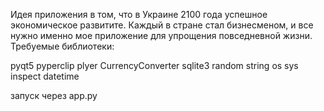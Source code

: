 Идея приложения в том, что в Украине 2100 года успешное экономическое развитите. Каждый в стране стал бизнесменом, и все нужно именно мое приложение для упрощения повседневной жизни.
Требуемые библиотеки:

pyqt5
pyperclip
plyer
CurrencyConverter
sqlite3
random
string
os
sys
inspect
datetime

запуск через app.py
